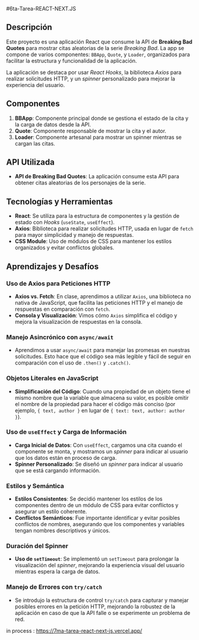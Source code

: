 #6ta-Tarea-REACT-NEXT.JS
 
## Descripción

Este proyecto es una aplicación React que consume la API de **Breaking Bad Quotes** para mostrar citas aleatorias de la serie *Breaking Bad*. La app se compone de varios componentes: `BBApp`, `Quote`, y `Loader`, organizados para facilitar la estructura y funcionalidad de la aplicación.

La aplicación se destaca por usar *React Hooks*, la biblioteca *Axios* para realizar solicitudes HTTP, y un *spinner* personalizado para mejorar la experiencia del usuario.

## Componentes

1. **BBApp**: Componente principal donde se gestiona el estado de la cita y la carga de datos desde la API.
2. **Quote**: Componente responsable de mostrar la cita y el autor.
3. **Loader**: Componente artesanal para mostrar un spinner mientras se cargan las citas.

## API Utilizada

- **API de Breaking Bad Quotes**: La aplicación consume esta API para obtener citas aleatorias de los personajes de la serie.

## Tecnologías y Herramientas

- **React**: Se utiliza para la estructura de componentes y la gestión de estado con *Hooks* (`useState`, `useEffect`).
- **Axios**: Biblioteca para realizar solicitudes HTTP, usada en lugar de `fetch` para mayor simplicidad y manejo de respuestas.
- **CSS Module**: Uso de módulos de CSS para mantener los estilos organizados y evitar conflictos globales.

## Aprendizajes y Desafíos

### Uso de Axios para Peticiones HTTP
- **Axios vs. Fetch**: En clase, aprendimos a utilizar `Axios`, una biblioteca no nativa de JavaScript, que facilita las peticiones HTTP y el manejo de respuestas en comparación con `fetch`.
- **Consola y Visualización**: Vimos cómo `Axios` simplifica el código y mejora la visualización de respuestas en la consola.

### Manejo Asincrónico con `async/await`
- Aprendimos a usar `async/await` para manejar las promesas en nuestras solicitudes. Esto hace que el código sea más legible y fácil de seguir en comparación con el uso de `.then()` y `.catch()`.

### Objetos Literales en JavaScript
- **Simplificación del Código**: Cuando una propiedad de un objeto tiene el mismo nombre que la variable que almacena su valor, es posible omitir el nombre de la propiedad para hacer el código más conciso (por ejemplo, `{ text, author }` en lugar de `{ text: text, author: author }`).

### Uso de `useEffect` y Carga de Información
- **Carga Inicial de Datos**: Con `useEffect`, cargamos una cita cuando el componente se monta, y mostramos un *spinner* para indicar al usuario que los datos están en proceso de carga.
- **Spinner Personalizado**: Se diseñó un *spinner* para indicar al usuario que se está cargando información.

### Estilos y Semántica
- **Estilos Consistentes**: Se decidió mantener los estilos de los componentes dentro de un módulo de CSS para evitar conflictos y asegurar un estilo coherente.
- **Conflictos Semánticos**: Fue importante identificar y evitar posibles conflictos de nombres, asegurando que los componentes y variables tengan nombres descriptivos y únicos.

### Duración del Spinner
- **Uso de `setTimeout`**: Se implementó un `setTimeout` para prolongar la visualización del *spinner*, mejorando la experiencia visual del usuario mientras espera la carga de datos.

### Manejo de Errores con `try/catch`
- Se introdujo la estructura de control `try/catch` para capturar y manejar posibles errores en la petición HTTP, mejorando la robustez de la aplicación en caso de que la API falle o se experimente un problema de red.

in process : https://7ma-tarea-react-next-js.vercel.app/

